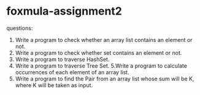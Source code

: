 # foxmula-assignment2
questions:
1. Write a program to check whether an array list contains an element or not.
2. Write a program to check whether set contains an element or not.
3. Write a program to traverse HashSet.
4. Write a program to traverse Tree Set.
5.Write a program to calculate occurrences of each element of an array list.
6. Write a program to find the Pair from an array list whose sum will be K, where K will be taken as input.
